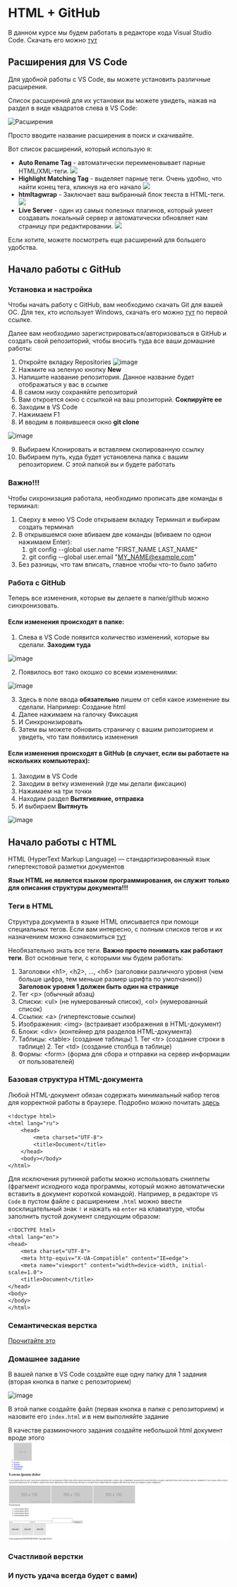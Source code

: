 # HTML + GitHub

В данном курсе мы будем работать в редакторе кода Visual Studio Code. Скачать его можно [тут](https://code.visualstudio.com)

## Расширения для VS Code

Для удобной работы с VS Code, вы можете установить различные расширения. 

Список расширений для их установки вы можете увидеть, нажав на раздел в виде квадратов слева в VS Code:

![Расширения](https://user-images.githubusercontent.com/47351812/190391925-f44d39e2-8b77-4da9-86e1-e38f19eedcce.png)

Просто вводите название расширения в поиск и скачивайте.

Вот список расширений, который использую я:

+ **Auto Rename Tag** - автоматически переименовывает парные HTML/XML-теги. ![](https://habrastorage.org/getpro/habr/post_images/907/751/98c/90775198ca9e39aa2dcfca117a35596c.gif)
+ **Highlight Matching Tag** - выделяет парные теги. Очень удобно, что найти конец тега, кликнув на его начало ![](https://avatars.dzeninfra.ru/get-zen_doc/1893760/pub_5ed6803474a77b458daa982f_5ed680472625bc1747b140aa/scale_1200)
+ **htmltagwrap** - Заключает ваш выбранный блок текста в HTML-теги. ![](https://miro.medium.com/max/1308/1*GCIxncPKHj8V1q2CXj2lsg.gif)
+ **Live Server** - один из самых полезных плагинов, который умеет создавать локальный сервер и автоматически обновляет нам страницу при редактировании. ![](https://i1.yunduanke.com/i/9DDK1K57)

Если хотите, можете посмотреть еще расширений для большего удобства.

## Начало работы с GitHub

### Установка и настройка

Чтобы начать работу с GitHub, вам необходимо скачать Git для вашей ОС. Для тех, кто использует Windows, скачать его можно [тут](https://git-scm.com/download/win) по первой ссылке.

Далее вам необходимо зарегистрироваться/авторизоваться в GitHub и создать свой репозиторий, чтобы вносить туда все ваши домашние работы:

1. Откройте вкладку Repositories ![image](https://user-images.githubusercontent.com/47351812/190397886-63c844e2-e2b9-40b6-83d3-dd4184f6d7cf.png)
2. Нажмите на зеленую кнопку **New**
3. Напишите название репозитория. Данное название будет отображаться у вас в ссылке
4. В самом низу сохраняйте репозиторий
5. Вам откроется окно с ссылкой на ваш рпозиторий. **Сокпируйте ее**
6. Заходим в VS Code
7. Нажимаем F1
8. И вводим в появившееся окно **git clone**

![image](https://user-images.githubusercontent.com/47351812/190399048-86da8230-6a24-4920-8a58-b8c9b1d699b9.png)

9. Выбираем Клонировать и вставляем скопированную ссылку
10. Выбираем путь, куда будет установлена папка с вашим репозиторием. С этой папкой вы и будете работать

### Важно!!! 

Чтобы сихронизация работала, необходимо прописать две команды в терминал:

1. Сверху в меню VS Code открываем вкладку Терминал и выбирам создать терминал
2. В открывшемся окне вбиваем две команды (вбиваем по однои нажимаем Enter):
    1. git config --global user.name "FIRST_NAME LAST_NAME"
    2. git config --global user.email "MY_NAME@example.com"
3. Без разницы, что там вписать, главное чтобы что-то было забито

### Работа с GitHub

Теперь все изменения, которые вы делаете в папке/github можно синхронизовать.

#### Если изменения происходят в папке:

1. Слева в VS Code появится количество изменений, которые вы сделали. **Заходим туда**

![image](https://user-images.githubusercontent.com/47351812/190404620-a04484cd-6ad6-4cfb-b964-b220facac482.png)

2. Появилось вот тако окошко со всеми изменениями: 

![image](https://user-images.githubusercontent.com/47351812/190404785-9ca3d52b-8219-4c75-aac0-0a899fd963cd.png)

3. Здесь в поле ввода **обязательно** пишем от себя какое изменение вы сделали. Например: Создание html
4. Далее нажимаем на галочку Фиксация
5. И Синхронизировать
6. Затем вы можете обновить страничку с вашим рипозиторием и увидеть, что там появились изменения

#### Если изменения происходят в GitHub (в случает, если вы работаете на нскольких компьютерах):

1. Заходим в VS Code
2. Заходим в ветку изменений (где мы делали фиксацию)
3. Нажимаем на три точки
4. Находим раздел **Вытягивяние, отправка** 
5. И выбираем **Вытянуть**

![image](https://user-images.githubusercontent.com/47351812/190406120-9eaac3ec-5361-43b9-b5ca-dea01a223b55.png)

## Начало работы с HTML

HTML (HyperText Markup Language) — стандартизированный язык гипертекстовой разметки документов

**Язык HTML не является языком программирования, он служит только для описания структуры документа!!!**

### Теги в HTML

Структура документа в языке HTML описывается при помощи специальных тегов. Если вам интересно, с полным списков тегов и их назначением можно ознакомиться [тут](https://html5book.ru/html-tags/)

Необязательно знать все теги. **Важно просто понимать как работают теги**. Вот основные теги, с которыми мы будем работать:

1. Заголовки \<h1>, \<h2>, ..., \<h6> (заголовки различного уровня (чем больше цифра, тем меньше размер шрифта по умолчанию)) **Заголовок уровня 1 должен быть один на странице**
2. Тег \<p> (обычный абзац)
3. Списки: \<ul> (не нумерованный список), \<ol> (нумерованный список)
4. Ссылки: \<a> (гипертекстовые ссылки)
5. Изображения: \<img> (встраивает изображения в HTML-документ)
6. Блоки: \<div> (контейнер для разделов HTML-документа)
7. Таблицы: \<table> (создание таблицы)
        1. Тег \<tr> (создание строки в таблице)
        2. Тег \<td> (создание столбца в таблице)
8. Формы: \<form> (форма для сбора и отправки на сервер информации от пользователей)

### Базовая структура HTML-документа

Любой HTML-документ обязан содержать минимальный набор тегов для корректной работы в браузере.
Подробно можно почитать [здесь](https://ru.hexlet.io/courses/layout-designer-basics/lessons/page-structure/theory_unit)

    <!doctype html>
    <html lang="ru">
        <head>
            <meta charset="UTF-8">
            <title>Document</title>
        </head>
        <body></body>
    </html>

Для исключения рутинной работы можно использовать сниппеты (фрагмент исходного кода программы, который можно
автоматически вставить в документ короткой командой). Например, в редакторе `VS Code` в пустом файле с расширением
`.html` можно ввести восклицательный знак `!` и нажать на `enter` на клавиатуре, чтобы заполнить пустой документ
следующим образом:

    <!DOCTYPE html>
    <html lang="en">
    <head>
        <meta charset="UTF-8">
        <meta http-equiv="X-UA-Compatible" content="IE=edge">
        <meta name="viewport" content="width=device-width, initial-scale=1.0">
        <title>Document</title>
    </head>
    <body>
    </body>
    </html>
    
### Семантическая верстка

[Прочитайте это](https://www.w3schools.com/html/html5_semantic_elements.asp)

[](https://htmlacademy.ru/blog/articles/semantics)

### Домашнее задание

В вашей папке в VS Code создайте еще одну папку для 1 задания (вторая кнопка в папке с репозиторием)

![image](https://user-images.githubusercontent.com/47351812/190412786-76a4dc1d-d924-4321-834e-0fff4166f3f3.png)

В этой папке создайте файл (первая кнопка в папке с репозиторием) и назовите его `index.html` и в нем выполняйте задание

В качестве разминочного задания создайте небольшой html документ вроде этого
![](../img/task1.png)

###  Счастливой верстки

### И пусть удача всегда будет с вами)
